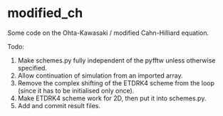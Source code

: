 # modified_ch
Some code on the Ohta-Kawasaki / modified Cahn-Hilliard equation.

Todo:
1. Make schemes.py fully independent of the pyfftw unless otherwise specified.
2. Allow continuation of simulation from an imported array.
3. Remove the complex shifting of the ETDRK4 scheme from the loop (since it has to be initialised only once).
4. Make ETDRK4 scheme work for 2D, then put it into schemes.py.
5. Add and commit result files.
